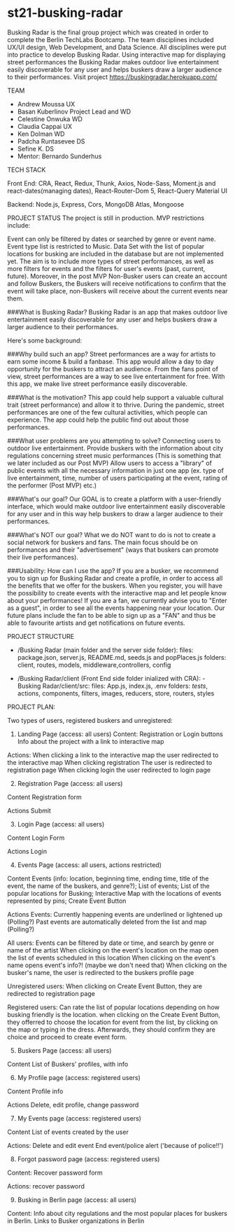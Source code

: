 # st21-busking-radar

Busking Radar is the final group project which was created in order to complete the Berlin TechLabs Bootcamp. The team disciplines included UX/UI design, Web Development, and Data Science. All disciplines were put into practice to develop Busking Radar. Using interactive map for displaying street performances the Busking Radar makes outdoor live entertainment easily discoverable for any user and helps buskers draw a larger audience to their performances.
Visit project https://buskingradar.herokuapp.com/

TEAM
- Andrew Moussa UX
- Basan Kuberlinov Project Lead and WD
- Celestine Onwuka WD
- Claudia Cappai UX 
- Ken Dolman WD
- Padcha Runtasevee DS 
- Sefine K. DS
- Mentor: Bernardo Sunderhus

TECH STACK

Front End: CRA, React, Redux, Thunk, Axios, Node-Sass, Moment.js and react-dates(managing dates), React-Router-Dom 5, React-Query Material UI

Backend: Node.js, Express, Cors, MongoDB Atlas, Mongoose

PROJECT STATUS
The project is still in production. MVP restrictions include:

Event can only be filtered by dates or searched by genre or event name.
Event type list is restricted to Music.
Data Set with the list of popular locations for busking are included in the database but are not implemented yet.
The aim is to include more types of street performances, as well as more filters for events and the filters for user's events (past, current, future). Moreover, in the post MVP Non-Busker users can create an account and follow Buskers, the Buskers will receive notifications to confirm that the event will take place, non-Buskers will receive about the current events near them. 

###What is Busking Radar?
Busking Radar is an app that makes outdoor live entertainment easily discoverable for any user and helps buskers draw a larger audience to their performances.

Here's some background:

###Why build such an app?
Street performances are a way for artists to earn some income & build a fanbase. This app would allow a day to day opportunity for the buskers to attract an audience. From the fans point of view, street performances are a way to see live entertainment for free. With this app, we make live street performance easily discoverable.

###What is the motivation?
This app could help support a valuable cultural trait (street performance) and allow it to thrive. During the pandemic, street performances are one of the few cultural activities, which people can experience. The app could help the public find out about those performances.

###What user problems are you attempting to solve?
Connecting users to outdoor live entertainment. Provide buskers with the information about city regulations concerning street music performances (This is something that we later included as our Post MVP) Allow users to access a "library" of public events with all the necessary information in just one app (ex. type of live entertainment, time, number of users participating at the event, rating of the performer (Post MVP) etc.)

###What's our goal?
Our GOAL is to create a platform with a user-friendly interface, which would make outdoor live entertainment easily discoverable for any user and in this way help buskers to draw a larger audience to their performances.

###What's NOT our goal?
What we do NOT want to do is not to create a social network for buskers and fans. The main focus should be on performances and their "advertisement" (ways that buskers can promote their live performances).

###Usability:
How can I use the app? If you are a busker, we recommend you to sign up for Busking Radar and create a profile, in order to access all the benefits that we offer for the buskers. When you register, you will have the possibility to create events with the interactive map and let people know about your performances! If you are a fan, we currently advise you to "Enter as a guest", in order to see all the events happening near your location. Our future plans include the fan to be able to sign up as a "FAN" and thus be able to favourite artists and get notifications on future events.


PROJECT STRUCTURE
- /Busking Radar (main folder and the server side folder):
files: package.json, server.js, README.md, seeds.js and popPlaces.js
folders: client, routes, models, middleware,controllers, config

- /Busking Radar/client (Front End side folder inialized with CRA): 
-Busking Radar/client/src:
files: App.js, index.js, .env
folders: _tests_, actions, components, filters, images, reducers, store, routers, styles

PROJECT PLAN:

Two types of users, registered buskers and unregistered:

1. Landing Page (access: all users)
Content:
Registration or Login buttons
Info about the project with a link to interactive map

Actions:
When clicking a link to the interactive map
the user redirected to the interactive map
When clicking registration
The user is redirected to registration page 
When clicking login the user redirected to login page

2. Registration Page (access: all users)

Content
Registration form

Actions
Submit

3. Login Page (access: all users)

Content
Login Form

Actions
Login

4. Events Page (access: all users, actions restricted)

Content
Events (info: location, beginning time, ending time, title of the event, the name of the buskers, and genre?);
List of events;
List of the popular locations for Busking;
Interactive Map with the locations of events represented by pins;
Create Event Button

Actions
Events:
Currently happening events are underlined or lightened up (Polling?)
Past events are automatically deleted from the list and map (Polling?)

All users: 
Events can be filtered by date or time, and search by genre or name of the artist
When clicking on the event's location on the map open the list of events scheduled in this location
When clicking on the event's name opens event's info?! (maybe we don't need that)
When clicking on the busker's name, the user is redirected to the buskers profile page

Unregistered users: 
When clicking on Create Event Button, they are redirected to registration page 

Registered users:
Can rate the list of popular locations depending on how busking friendly is the location. 
when clicking on the Create Event Button, they offerred to choose the location for event from the list, by clicking on the map or typing in the dress. Afterwards, they should confirm they are choice and proceed to create event form. 

5. Buskers Page (access: all users)

Content
List of Buskers' profiles, with info

6. My Profile page (access: registered users)

Content
Profile info

Actions
Delete, edit profile, change password

7. My Events page (access: registered users)

Content
List of events created by the user

Actions:
Delete and edit event
End event/police alert ('because of police!!')

8. Forgot password page (access: registered users)

Content:
Recover password form

Actions:
recover password

9. Busking in Berlin page (access: all users)

Content:
Info about city regulations and the most popular places for buskers in Berlin.
Links to Busker organizations in Berlin


